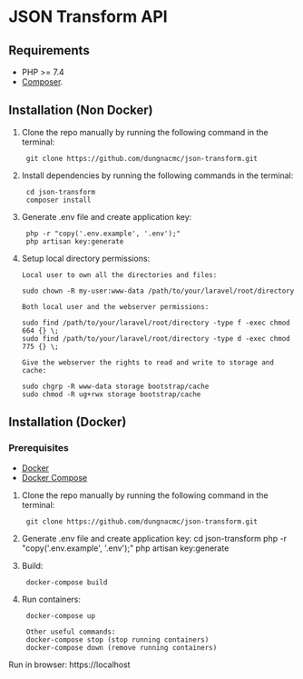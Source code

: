 # JSON Transform API


## Requirements
* PHP >= 7.4
* [Composer](https://getcomposer.org/).

## Installation (Non Docker)

1. Clone the repo manually by running the following command in the terminal:

        git clone https://github.com/dungnacmc/json-transform.git
        
2. Install dependencies by running the following commands in the terminal:

        cd json-transform
        composer install

3. Generate .env file and create application key:

        php -r "copy('.env.example', '.env');"
        php artisan key:generate

4. Setup local directory permissions:
   
       Local user to own all the directories and files:
       
       sudo chown -R my-user:www-data /path/to/your/laravel/root/directory
       
       Both local user and the webserver permissions:
       
       sudo find /path/to/your/laravel/root/directory -type f -exec chmod 664 {} \;
       sudo find /path/to/your/laravel/root/directory -type d -exec chmod 775 {} \;
       
       Give the webserver the rights to read and write to storage and cache:
       
       sudo chgrp -R www-data storage bootstrap/cache
       sudo chmod -R ug+rwx storage bootstrap/cache

## Installation (Docker)		
### Prerequisites
* [Docker](https://docs.docker.com/install/)
* [Docker Compose](https://docs.docker.com/compose/install/)

1. Clone the repo manually by running the following command in the terminal:
   
        git clone https://github.com/dungnacmc/json-transform.git
        
2. Generate .env file and create application key:
        cd json-transform
        php -r "copy('.env.example', '.env');"
        php artisan key:generate

3. Build:
  
        docker-compose build
        
4. Run containers:

        docker-compose up
        
        Other useful commands:
        docker-compose stop (stop running containers)
        docker-compose down (remove running containers)
    
Run in browser: https://localhost
